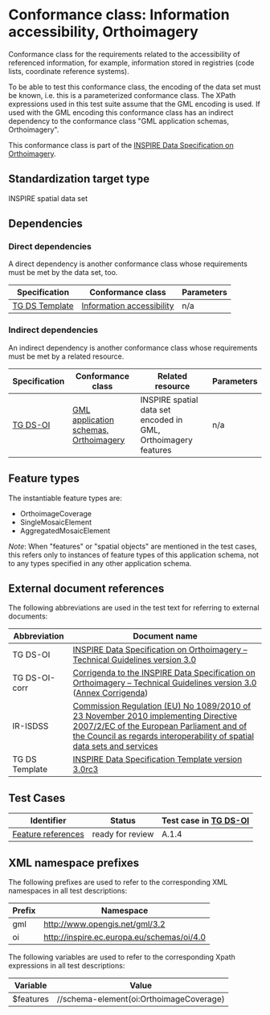 # Conformance class: Information accessibility, Orthoimagery

Conformance class for the requirements related to the accessibility of referenced information, for example, information stored in registries (code lists, coordinate reference systems).

To be able to test this conformance class, the encoding of the data set must be known, i.e. this is a parameterized conformance class. The XPath expressions used in this test suite assume that the GML encoding is used. If used with the GML encoding this conformance class has an indirect dependency to the conformance class "GML application schemas, Orthoimagery".

This conformance class is part of the [INSPIRE Data Specification on Orthoimagery](../README.md).

## Standardization target type

INSPIRE spatial data set

## Dependencies

### Direct dependencies

A direct dependency is another conformance class whose requirements must be met by the data set, too.

| Specification | Conformance class | Parameters | 
| ------------- | ----------------- | ---------- |
| [TG DS Template](#ref_TG_DS_tmpl) | [Information accessibility](http://inspire.ec.europa.eu/id/ats/data/3.0rc3/information-accessibility) | n/a |

### Indirect dependencies

An indirect dependency is another conformance class whose requirements must be met by a related resource.

| Specification | Conformance class | Related resource | Parameters |
| ------------- | ----------------- | ---------------- | ---------- |
| [TG DS-OI](#ref_TG_DS_OI) | [GML application schemas, Orthoimagery](../oi-gml/README.md) | INSPIRE spatial data set encoded in GML, Orthoimagery features | n/a |
 
## Feature types <a name="feature-types"></a>

The instantiable feature types are:

* OrthoimageCoverage
* SingleMosaicElement
* AggregatedMosaicElement


*Note*: When "features" or "spatial objects" are mentioned in the test cases, this refers only to instances of feature types of this application schema, not to any types specified in any other application schema.

## External document references

The following abbreviations are used in the test text for referring to external documents:

Abbreviation                     | Document name
-------------------------------- | --------------------------------------------------
TG DS-OI <a name="ref_TG_DS_OI"></a>   | [INSPIRE Data Specification on Orthoimagery – Technical Guidelines version 3.0](http://inspire.ec.europa.eu/documents/Data_Specifications/INSPIRE_DataSpecification_OI_v3.0.pdf)
TG DS-OI-corr <a name="ref_TG_DS_OI_corr"></a>   | [Corrigenda to the INSPIRE Data Specification on Orthoimagery – Technical Guidelines version 3.0](https://inspire.ec.europa.eu/file/1622/download?token=Rx6gOtrI) ([Annex Corrigenda](https://inspire.ec.europa.eu/file/1623/download?token=gB8mo2zX))
IR-ISDSS <a name="ref_IR-ISDSS"></a>   | [Commission Regulation (EU) No 1089/2010 of 23 November 2010 implementing Directive 2007/2/EC of the European Parliament and of the Council as regards interoperability of spatial data sets and services](https://eur-lex.europa.eu/eli/reg/2010/1089/2014-12-31)
TG DS Template <a name="ref_TG_DS_tmpl"></a>   | [INSPIRE Data Specification Template version 3.0rc3](http://inspire.jrc.ec.europa.eu/documents/Data_Specifications/INSPIRE_DataSpecification_Template_v3.0rc3.pdf)

## Test Cases

| Identifier                                                        | Status   | Test case in [TG DS-OI](#ref_TG_DS_OI)  |
| ----------------------------------------------------------------- | -------- | ------------ |
| [Feature references](./features.md)  | ready for review  | A.1.4 |

## XML namespace prefixes <a name="namespaces"></a>

The following prefixes are used to refer to the corresponding XML namespaces in all test descriptions:

Prefix         | Namespace
-------------- | -------------------------------------------------
gml            | http://www.opengis.net/gml/3.2
oi   	       | http://inspire.ec.europa.eu/schemas/oi/4.0

The following variables are used to refer to the corresponding Xpath expressions in all test descriptions:

Variable       | Value
-------------- | -------------------------------------------------
$features      |  //schema-element(oi:OrthoimageCoverage)